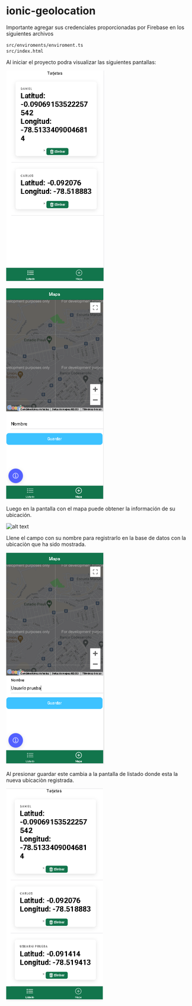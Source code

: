 # ionic-geolocation

Importante agregar sus credenciales proporcionadas por Firebase en los siguientes archivos 

	src/enviroments/enviroment.ts
	src/index.html 
	
Al iniciar el proyecto podra visualizar las siguientes pantallas: 

![alt text](https://raw.githubusercontent.com/CarlosMaldonado1998/ionic-geolocation/master/images/lsitado.png)

![alt text](https://raw.githubusercontent.com/CarlosMaldonado1998/ionic-geolocation/master/images/mapa.png)

Luego en la pantalla con el mapa puede obtener la información de su ubicación. 

![alt text](https://raw.githubusercontent.com/CarlosMaldonado1998/ionic-geolocation/master/images/ubicaciòn.png)

Llene el campo con su nombre para registrarlo en la base de datos con la ubicaciòn que ha sido mostrada. 

![alt text](https://raw.githubusercontent.com/CarlosMaldonado1998/ionic-geolocation/master/images/ingresar.png)

Al presionar guardar este cambia a la pantalla de listado donde esta la nueva ubicaciòn registrada. 

![alt text](https://raw.githubusercontent.com/CarlosMaldonado1998/ionic-geolocation/master/images/registrado.png)

	
